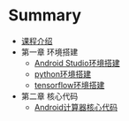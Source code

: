 # Summary

* [课程介绍](README.md)
* 第一章 环境搭建
   * [Android Studio环境搭建](chapter01/android_studio_environment.md)
   * [python环境搭建](chapter01/python_environment.md)
   * [tensorflow环境搭建](chapter01/tensorflow_environment.md)
* 第二章 核心代码
   * [Android计算器核心代码](chapter02/android_calculator.md)
